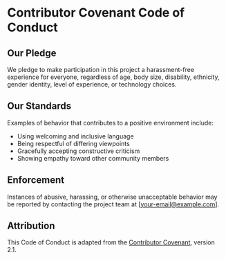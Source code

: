 # Contributor Covenant Code of Conduct

## Our Pledge
We pledge to make participation in this project a harassment-free experience for everyone, regardless of age, body size, disability, ethnicity, gender identity, level of experience, or technology choices.

## Our Standards
Examples of behavior that contributes to a positive environment include:
- Using welcoming and inclusive language  
- Being respectful of differing viewpoints  
- Gracefully accepting constructive criticism  
- Showing empathy toward other community members  

## Enforcement
Instances of abusive, harassing, or otherwise unacceptable behavior may be reported by contacting the project team at [your-email@example.com].

## Attribution
This Code of Conduct is adapted from the [Contributor Covenant](https://www.contributor-covenant.org), version 2.1.
